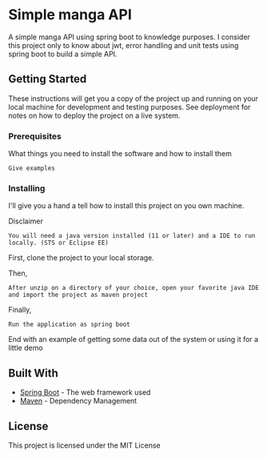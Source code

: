 # Simple manga API

A simple manga API using spring boot to knowledge purposes. I consider this project only to know about jwt, error handling and unit tests using spring boot to build a simple API.

## Getting Started

These instructions will get you a copy of the project up and running on your local machine for development and testing purposes. See deployment for notes on how to deploy the project on a live system.

### Prerequisites

What things you need to install the software and how to install them

```
Give examples
```

### Installing

I'll give you a hand a tell how to install this project on you own machine.

Disclaimer

```
You will need a java version installed (11 or later) and a IDE to run locally. (STS or Eclipse EE)
```

First, clone the project to your local storage.

Then,

```
After unzip on a directory of your choice, open your favorite java IDE and import the project as maven project
```

Finally,

```
Run the application as spring boot
```

End with an example of getting some data out of the system or using it for a little demo

## Built With

- [Spring Boot](https://spring.io/projects/spring-boot) - The web framework used
- [Maven](https://maven.apache.org/) - Dependency Management

## License

This project is licensed under the MIT License
